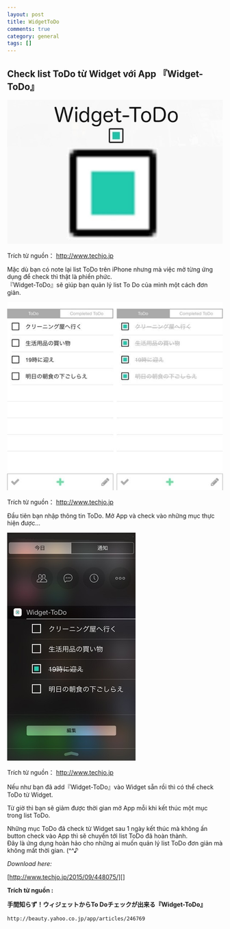 ```yaml
---
layout: post  
title: WidgetToDo  
comments: true  
category: general
tags: []
---
```


## Check list ToDo từ Widget với App 『Widget-ToDo』


![image](/res/WidgetToDo/1.jpeg)


Trích từ nguồn：
 http://www.techjo.jp

Mặc dù bạn có note lại list ToDo trên iPhone nhưng mà việc mở từng ứng dụng để check thì thật là phiền phức.   
『Widget-ToDo』sẽ giúp bạn quản lý list To Do của mình một cách đơn giản.


![image](/res/WidgetToDo/2.jpeg)

Trích từ nguồn：
 http://www.techjo.jp

Đầu tiên bạn nhập thông tin ToDo. Mở App và check vào những mục thực hiện được…

![image](/res/WidgetToDo/3.jpeg)

Trích từ nguồn：
 http://www.techjo.jp

Nếu như bạn đã add『Widget-ToDo』vào Widget sẵn rồi thì có thể check ToDo từ Widget.

Từ giờ thì bạn sẽ giảm được thời gian mở App mỗi khi kết thúc một mục trong list ToDo.

Những mục ToDo đã check từ Widget sau 1 ngày kết thúc mà không ấn button check vào App thì sẽ chuyển tới list ToDo đã hoàn thành.  
Đây là ứng dụng hoàn hảo cho những ai muốn quản lý list ToDo đơn giản mà không mất thời gian. (^^♪



 *Download here:* 

 [http://www.techjo.jp/2015/09/448075/][]

 [http://www.techjo.jp/2015/09/448075/]: http://www.techjo.jp/2015/09/448075/



**Trích từ nguồn :** 

**手間知らず！ウィジェットからTo Doチェックが出来る『Widget-ToDo』**

` http://beauty.yahoo.co.jp/app/articles/246769 `

